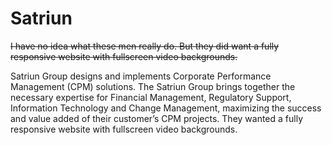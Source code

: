 <!--
  slug: satriun
  type: fortpolio
  excerpt: <p>Fully responsive website with video and boring content.</p>
  categories: JavaScript, HTML/CSS, video, mobile
  tags: JavaScript, Wordpress, Less, video
  clients: Satriun
  collaboration: Shapers
  prizes: 
  thumbnail: Satriun-Corporate-Performance-Management.jpg
  image: Satriun-Corporate-Performance-Management.jpg
  images: Satriun-Corporate-Performance-Management.jpg, Satriun-Our-vision.jpg
  inCv: false
  inPortfolio: false
  dateFrom: 2014-10-01
  dateTo: 2014-10-20
-->

# Satriun

<p><strike>I have no idea what these men really do. But they did want a fully responsive website with fullscreen video backgrounds.</strike></p>
<p>Satriun Group designs and implements Corporate Performance Management (CPM) solutions. The Satriun Group brings together the necessary expertise for Financial Management, Regulatory Support, Information Technology and Change Management, maximizing the success and value added of their customer&#8217;s CPM projects. They wanted a fully responsive website with fullscreen video backgrounds.</p>
